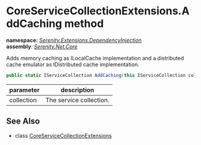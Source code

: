 # CoreServiceCollectionExtensions.AddCaching method
**namespace:** *[Serenity.Extensions.DependencyInjection](../../README.md#serenity.extensions.dependencyinjection-namespace)*   **assembly**: *[Serenity.Net.Core](../../README.md)*

Adds memory caching as ILocalCache implementation and a distributed cache emulator as IDistributed cache implementation.

```csharp
public static IServiceCollection AddCaching(this IServiceCollection collection)
```

| parameter | description |
| --- | --- |
| collection | The service collection. |

## See Also

* class [CoreServiceCollectionExtensions](../CoreServiceCollectionExtensions.md)